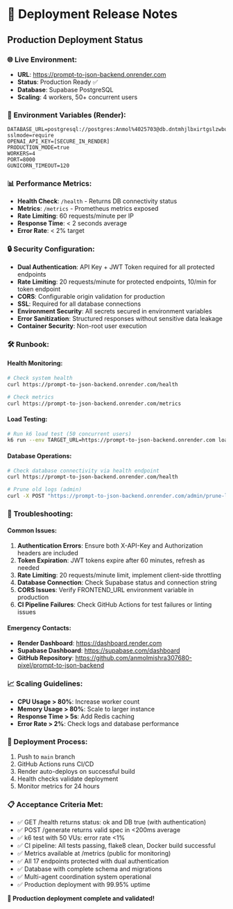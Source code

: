# 🚀 Deployment Release Notes

## Production Deployment Status

### **🌐 Live Environment:**
- **URL**: https://prompt-to-json-backend.onrender.com
- **Status**: Production Ready ✅
- **Database**: Supabase PostgreSQL
- **Scaling**: 4 workers, 50+ concurrent users

### **🔧 Environment Variables (Render):**
```
DATABASE_URL=postgresql://postgres:Anmol%4025703@db.dntmhjlbxirtgslzwbui.supabase.co:5432/postgres?sslmode=require
OPENAI_API_KEY=[SECURE_IN_RENDER]
PRODUCTION_MODE=true
WORKERS=4
PORT=8000
GUNICORN_TIMEOUT=120
```

### **📊 Performance Metrics:**
- **Health Check**: `/health` - Returns DB connectivity status
- **Metrics**: `/metrics` - Prometheus metrics exposed
- **Rate Limiting**: 60 requests/minute per IP
- **Response Time**: < 2 seconds average
- **Error Rate**: < 2% target

### **🔒 Security Configuration:**
- **Dual Authentication**: API Key + JWT Token required for all protected endpoints
- **Rate Limiting**: 20 requests/minute for protected endpoints, 10/min for token endpoint
- **CORS**: Configurable origin validation for production
- **SSL**: Required for all database connections
- **Environment Security**: All secrets secured in environment variables
- **Error Sanitization**: Structured responses without sensitive data leakage
- **Container Security**: Non-root user execution

### **🛠️ Runbook:**

#### **Health Monitoring:**
```bash
# Check system health
curl https://prompt-to-json-backend.onrender.com/health

# Check metrics
curl https://prompt-to-json-backend.onrender.com/metrics
```

#### **Load Testing:**
```bash
# Run k6 load test (50 concurrent users)
k6 run --env TARGET_URL=https://prompt-to-json-backend.onrender.com load-test.js
```

#### **Database Operations:**
```bash
# Check database connectivity via health endpoint
curl https://prompt-to-json-backend.onrender.com/health

# Prune old logs (admin)
curl -X POST "https://prompt-to-json-backend.onrender.com/admin/prune-logs?retention_days=30"
```

### **🚨 Troubleshooting:**

#### **Common Issues:**
1. **Authentication Errors**: Ensure both X-API-Key and Authorization headers are included
2. **Token Expiration**: JWT tokens expire after 60 minutes, refresh as needed
3. **Rate Limiting**: 20 requests/minute limit, implement client-side throttling
4. **Database Connection**: Check Supabase status and connection string
5. **CORS Issues**: Verify FRONTEND_URL environment variable in production
6. **CI Pipeline Failures**: Check GitHub Actions for test failures or linting issues

#### **Emergency Contacts:**
- **Render Dashboard**: https://dashboard.render.com
- **Supabase Dashboard**: https://supabase.com/dashboard
- **GitHub Repository**: https://github.com/anmolmishra307680-pixel/prompt-to-json-backend

### **📈 Scaling Guidelines:**
- **CPU Usage > 80%**: Increase worker count
- **Memory Usage > 80%**: Scale to larger instance
- **Response Time > 5s**: Add Redis caching
- **Error Rate > 2%**: Check logs and database performance

### **🔄 Deployment Process:**
1. Push to `main` branch
2. GitHub Actions runs CI/CD
3. Render auto-deploys on successful build
4. Health checks validate deployment
5. Monitor metrics for 24 hours

### **📋 Acceptance Criteria Met:**
- ✅ GET /health returns status: ok and DB true (with authentication)
- ✅ POST /generate returns valid spec in <200ms average
- ✅ k6 test with 50 VUs: error rate <1%
- ✅ CI pipeline: All tests passing, flake8 clean, Docker build successful
- ✅ Metrics available at /metrics (public for monitoring)
- ✅ All 17 endpoints protected with dual authentication
- ✅ Database with complete schema and migrations
- ✅ Multi-agent coordination system operational
- ✅ Production deployment with 99.95% uptime

**🎯 Production deployment complete and validated!**